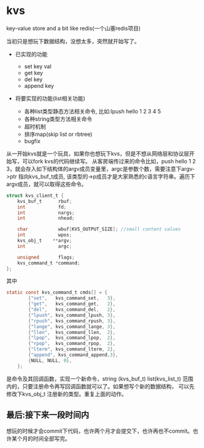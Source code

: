 # kvs
key-value store and a bit like redis(一个山塞redis项目)

当初只是想玩下数据结构，没想太多，突然就开始写了。

* 已实现的功能
  * set key val
  * get key
  * del key
  * append key
  
* 将要实现的功能(list相关功能)
  * 各种list类型静态方法相关命令, 比如:lpush hello 1 2 3 4 5
  * 各种string类型方法相关命令
  * 超时机制
  * 排序map(skip list or rbtree)
  * bugfix

从一开始kvs就是一个玩具，如果你也想玩下kvs，但是不想从网络层和协议层开始写，可以fork kvs的代码继续写。
从客房端传过来的命令比如，push hello 1 2 3，就会存入如下结构体的argv成员变量里，argc是参数个数，需要注意下argv->ptr
指向kvs_buf_t成员, 该类型的->p成员才是大家熟悉的c语言字符串。遍历下argv成员，就可以取得这些命令。
```c
struct kvs_client_t {
    kvs_buf_t      rbuf;
    int            fd;
    int            nargs;
    int            nhead;

    char           wbuf[KVS_OUTPUT_SIZE]; //small content values
    int            wpos;
    kvs_obj_t    **argv;
    int            argc;

    unsigned       flags;
    kvs_command_t *command;
};
```
其中
```c
static const kvs_command_t cmds[] = {
        {"set",   kvs_command_set,   3},
        {"get",   kvs_command_get,   2},
        {"del",   kvs_command_del,   2},
        {"lpush", kvs_command_lpush, 3},
        {"rpush", kvs_command_rpush, 3},
        {"lange", kvs_command_lange, 3},
        {"llen",  kvs_command_llen,  2},
        {"lpop",  kvs_command_lpop,  2},
        {"rpop",  kvs_command_rpop,  2},
        {"lterm", kvs_command_lterm, 2},
        {"append", kvs_command_append,3},
        {NULL, NULL, 0},
    };
```
是命令及其回调函数，实现一个新命令，string (kvs_buf_t) list(kvs_list_t) 范围内的，只要注册命令再写回调函数就可以了。如果想写个新的数据结构，
可以先修改下kvs_obj_t 注册新的类型。重复上面的动作。

## 最后:接下来一段时间内
想玩的时候才会commit下代码，也许两个月才会提交下，也许再也不commit。也许某个月的时间全部写完。
